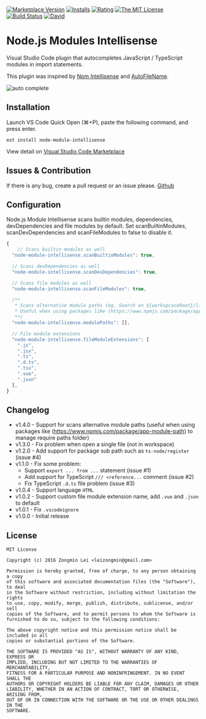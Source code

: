 [![Marketplace Version](http://vsmarketplacebadge.apphb.com/version/leizongmin.node-module-intellisense.svg)](https://marketplace.visualstudio.com/items?itemName=leizongmin.node-module-intellisense)
[![Installs](http://vsmarketplacebadge.apphb.com/installs/leizongmin.node-module-intellisense.svg)](https://marketplace.visualstudio.com/items?itemName=leizongmin.node-module-intellisense)
[![Rating](http://vsmarketplacebadge.apphb.com/rating/leizongmin.node-module-intellisense.svg)](https://marketplace.visualstudio.com/items?itemName=leizongmin.node-module-intellisense)
[![The MIT License](https://img.shields.io/badge/license-MIT-orange.svg?style=flat-square)](http://opensource.org/licenses/MIT)
[![Build Status](https://img.shields.io/travis/leizongmin/vscode-node-module-intellisense.svg)](https://travis-ci.org/leizongmin/vscode-node-module-intellisense)
[![David](https://img.shields.io/david/leizongmin/vscode-node-module-intellisense.svg?style=flat-square)](https://david-dm.org/leizongmin/vscode-node-module-intellisense)

# Node.js Modules Intellisense

Visual Studio Code plugin that autocompletes JavaScript / TypeScript modules in import statements.

This plugin was inspired by [Npm Intellisense](https://github.com/ChristianKohler/NpmIntellisense) and [AutoFileName](https://github.com/s6323859/vscode-autofilename).

![auto complete](https://github.com/leizongmin/vscode-node-module-intellisense/raw/master/images/auto_complete.gif)


## Installation

Launch VS Code Quick Open (⌘+P), paste the following command, and press enter.

```
ext install node-module-intellisense
```

View detail on [Visual Studio Code Marketplace](https://marketplace.visualstudio.com/items?itemName=leizongmin.node-module-intellisense)


## Issues & Contribution

If there is any bug, create a pull request or an issue please.
[Github](https://github.com/leizongmin/vscode-node-module-intellisense)


## Configuration

Node.js Module Intellisense scans builtin modules, dependencies, devDependencies and file modules by default.
Set scanBuiltinModules, scanDevDependencies and scanFileModules to false to disable it.

```javascript
{
	// Scans builtin modules as well
  "node-module-intellisense.scanBuiltinModules": true,

  // Scans devDependencies as well
  "node-module-intellisense.scanDevDependencies": true,

  // Scans file modules as well
  "node-module-intellisense.scanFileModules": true,

  /**
   * Scans alternative module paths (eg. Search on ${workspcaceRoot}/lib).
   * Useful when using packages like (https://www.npmjs.com/package/app-module-path) to manage require paths folder.
   **/
  "node-module-intellisense.modulePaths": [],

  // File module extensions
  "node-module-intellisense.fileModuleExtensions": [
    ".js",
    ".jsx",
    ".ts",
    ".d.ts",
    ".tsx",
    ".vue",
    ".json"
  ],
}
```

## Changelog

+ v1.4.0 - Support for scans alternative module paths (useful when using packages like (https://www.npmjs.com/package/app-module-path) to manage require paths folder)
+ v1.3.0 - Fix problem when open a single file (not in workspace)
+ v1.2.0 - Add support for package sub path such as `ts-node/register` (issue #4)
+ v1.1.0 - Fix some problem:
  + Support `export ... from ...` statement (issue #1)
  + Add support for TypeScript `/// <reference...` comment (issue #2)
  + Fix TypeScript `.d.ts` file problem (issue #3)
+ v1.0.4 - Support language `HTML`
+ v1.0.2 - Support custom file module extension name, add `.vue` and `.json` to default
+ v1.0.1 - Fix `.vscodeignore`
+ v1.0.0 - Initial release

## License

```
MIT License

Copyright (c) 2016 Zongmin Lei <leizongmin@gmail.com>

Permission is hereby granted, free of charge, to any person obtaining a copy
of this software and associated documentation files (the "Software"), to deal
in the Software without restriction, including without limitation the rights
to use, copy, modify, merge, publish, distribute, sublicense, and/or sell
copies of the Software, and to permit persons to whom the Software is
furnished to do so, subject to the following conditions:

The above copyright notice and this permission notice shall be included in all
copies or substantial portions of the Software.

THE SOFTWARE IS PROVIDED "AS IS", WITHOUT WARRANTY OF ANY KIND, EXPRESS OR
IMPLIED, INCLUDING BUT NOT LIMITED TO THE WARRANTIES OF MERCHANTABILITY,
FITNESS FOR A PARTICULAR PURPOSE AND NONINFRINGEMENT. IN NO EVENT SHALL THE
AUTHORS OR COPYRIGHT HOLDERS BE LIABLE FOR ANY CLAIM, DAMAGES OR OTHER
LIABILITY, WHETHER IN AN ACTION OF CONTRACT, TORT OR OTHERWISE, ARISING FROM,
OUT OF OR IN CONNECTION WITH THE SOFTWARE OR THE USE OR OTHER DEALINGS IN THE
SOFTWARE.
```
